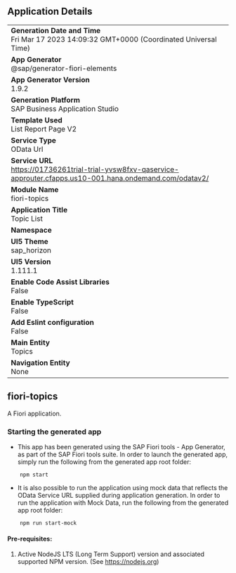 ## Application Details
|               |
| ------------- |
|**Generation Date and Time**<br>Fri Mar 17 2023 14:09:32 GMT+0000 (Coordinated Universal Time)|
|**App Generator**<br>@sap/generator-fiori-elements|
|**App Generator Version**<br>1.9.2|
|**Generation Platform**<br>SAP Business Application Studio|
|**Template Used**<br>List Report Page V2|
|**Service Type**<br>OData Url|
|**Service URL**<br>https://01736261trial-trial-yvsw8fxv-qaservice-approuter.cfapps.us10-001.hana.ondemand.com/odatav2/
|**Module Name**<br>fiori-topics|
|**Application Title**<br>Topic List|
|**Namespace**<br>|
|**UI5 Theme**<br>sap_horizon|
|**UI5 Version**<br>1.111.1|
|**Enable Code Assist Libraries**<br>False|
|**Enable TypeScript**<br>False|
|**Add Eslint configuration**<br>False|
|**Main Entity**<br>Topics|
|**Navigation Entity**<br>None|

## fiori-topics

A Fiori application.

### Starting the generated app

-   This app has been generated using the SAP Fiori tools - App Generator, as part of the SAP Fiori tools suite.  In order to launch the generated app, simply run the following from the generated app root folder:

```
    npm start
```

- It is also possible to run the application using mock data that reflects the OData Service URL supplied during application generation.  In order to run the application with Mock Data, run the following from the generated app root folder:

```
    npm run start-mock
```

#### Pre-requisites:

1. Active NodeJS LTS (Long Term Support) version and associated supported NPM version.  (See https://nodejs.org)


